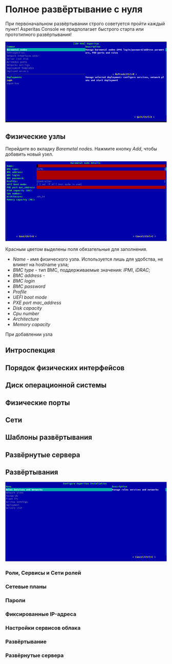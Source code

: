 # Полное развёртывание с нуля

При первоначальном развёртывании строго советуется пройти каждый пункт! 
Asperitas Console не предполагает быстрого старта или прототипного развёртывания! 

![Главное меню](../_images/main-menu.png)

## Физические узлы 

Перейдите во вкладку _Baremetal nodes_. 
Нажмите кнопку _Add_, чтобы добавить новый узел.

![](../_images/baremetal-node-add.png)

Красным цветом выделены поля обязательные для заполнения.

* _Name_ -  имя физического узла. Используется лишь для удобства, не влияет на hostname узла;
* _BMC type_ - тип BMC, поддерживаемые значения: _IPMI_, _iDRAC_;
* _BMC address_ - 
* _BMC login_
* _BMC password_
* _Profile_
* _UEFI boot mode_ 
* _PXE port mac_address_
* _Disk capacity_
* _Cpu number_
* _Architecture_
* _Memory capacity_

При добавлении узла 

## Интроспекция
 
## Порядок физических интерфейсов

## Диск операционной системы

## Физические порты 

## Сети

## Шаблоны развёртывания 

## Развёрнутые сервера

## Развёртывания

![](../_images/stack-menu.png)

### Роли, Сервисы и Сети ролей 

### Сетевые планы

### Пароли 

### Фиксированные IP-адреса

### Настройки сервисов облака 

### Развёртывание

### Развёрнутые сервера

